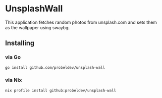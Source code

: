# UnsplashWall

This application fetches random photos from unsplash.com and sets them as the wallpaper using swaybg.

## Installing 

### via Go

```bash
go install github.com/probeldev/unsplash-wall
```

### via Nix

```bash
nix profile install github:probeldev/unsplash-wall 
```
